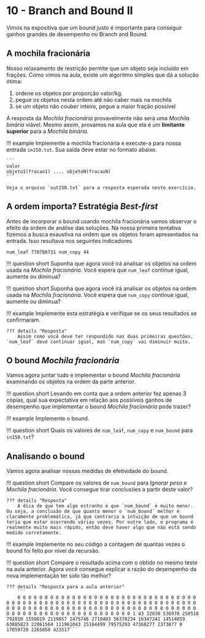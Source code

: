 # 10 - Branch and Bound II

Vimos na expositiva que um bound justo é importante para conseguir ganhos grandes de desempenho no Branch and Bound. 

## A mochila fracionária

Nosso relaxamento de restrição permite que um objeto seja incluido em frações. Como vimos na aula, existe um algoritmo simples que dá a solução ótima:

1. ordene os objetos por proporção valor/kg.
1. pegue os objetos nesta ordem até não caber mais na mochila
1. se um objeto não couber inteiro, pegue a maior fração possível

A resposta da *Mochila fracionária* provavelmente não será uma *Mochila binária* viável. Mesmo assim, provamos na aula que ela é um **limitante superior** para a *Mochila binária*. 

!!! example
    Implemente a mochila fracionária e execute-a para nossa entrada `in150.txt`. Sua saída deve estar no formato abaixo.

    ```
    valor 
    objeto1(fracao1) .... objetoN(fracaoN)
    ```

    Veja o arquivo `out150.txt` para a resposta esperada neste exercício.

## A ordem importa? Estratégia *Best-first*

Antes de incorporar o bound usando mochila fracionária vamos observar o efeito da ordem de análise das soluções. Na nossa primeira tentativa fizemos a busca exaustiva na ordem que os objetos foram apresentados na entrada. Isso resultava nos seguintes indicadores

```
num_leaf 770786731 num_copy 44
```

!!! question short
    Suponha que agora você irá analisar os objetos na ordem usada na *Mochila fracionária*. Você espera que `num_leaf` continue igual, aumente ou diminua?


!!! question short
    Suponha que agora você irá analisar os objetos na ordem usada na *Mochila fracionária*. Você espera que `num_copy` continue igual, aumente ou diminua?

!!! example
    Implemente esta estratégia e verifique se os seus resultados se confirmaram.

    ??? details "Resposta"
        Assim como você deve ter respondido nas duas primeiras questões, `num_leaf` deve continuar igual, mas `num_copy` vai diminuir muito. 

## O bound *Mochila fracionária*

Vamos agora juntar tudo e implementar o bound *Mochila fracionária* examinando os objetos na ordem da parte anterior.

!!! question short
    Levando em conta que a ordem anterior fez apenas 3 cópias, qual sua expectativa em relação aos possíveis ganhos de desempenho que implementar o bound *Mochila fracionária* pode trazer?

!!! example
    Implemente o bound. 

!!! question short
    Quais os valores de `num_leaf`, `num_copy` e `num_bound` para `in150.txt`?

## Analisando o bound

Vamos agora analisar nossas medidas de efetividade do bound.

!!! question short
    Compare os valores de `num_bound` para *Ignorar peso* e *Mochila fracionária*. Você consegue tirar conclusões a partir deste valor?

    ??? details "Resposta" 
        A dica de que tem algo estranho é que `num_bound` é muito menor. Ou seja, a conclusão de que quanto menor o `num_bound` melhor é claramente problemática, já que contraria a intuição de que um bound teria que estar ocorrendo várias vezes. Por outro lado, o programa é realmente muito mais rápido, então deve haver algo que não está sendo medido corretamente. 

!!! example
    Implemente no seu código a contagem de quantas vezes o bound foi feito por nível da recursão.

!!! question short
    Compare o resultado acima com o obtido no mesmo teste na aula anterior. Agora você consegue explicar a razão do desempenho da nova implementação ter sido tão melhor?

    ??? details "Resposta para a aula anterior"
        ```
        0 0 0 0 0 0 0 0 0 0 0 0 0 0 0 0 0 0 0 0 0 0 0 0 0 0 0 0 0 0 0 0 0 0 0 0 0 0 0 0 0 0 0 0 0 0 0 0 0 0 0 0 0 0 0 0 0 0 0 0 0 0 0 0 0 0 0 0 0 0 0 0 0 0 0 0 0 0 0 0 0 0 0 0 0 0 0 0 0 0 0 0 0 0 0 0 0 0 0 0 0 0 0 0 0 0 0 0 0 0 0 0 0 0 0 0 0 0 0 0 0 0 0 0 0 0 1 43 32830 536970 250518 792810 1550819 2119857 2475746 2710403 56370234 16347241 14514859 63885823 22061564 111961043 25164499 79575293 47368277 2373877 0 17059720 2265050 423517```

